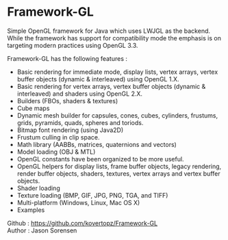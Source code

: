 Framework-GL
===============

Simple OpenGL framework for Java which uses LWJGL as the backend. While the
framework has support for compatibility mode the emphasis is on targeting
modern practices using OpenGL 3.3.

Framework-GL has the following features :

- Basic rendering for immediate mode, display lists, vertex arrays,
  vertex buffer objects (dynamic & interleaved) using OpenGL 1.X.
- Basic rendering for vertex arrays, vertex buffer objects
  (dynamic & interleaved) and shaders using OpenGL 2.X.
- Builders (FBOs, shaders & textures)
- Cube maps
- Dynamic mesh builder for capsules, cones, cubes, cylinders,
  frustums, grids, pyramids, quads, spheres and toriods.
- Bitmap font rendering (using Java2D)
- Frustum culling in clip space.
- Math library (AABBs, matrices, quaternions and vectors)
- Model loading (OBJ & MTL)
- OpenGL constants have been organized to be more useful.
- OpenGL helpers for display lists, frame buffer objects, legacy
  rendering, render buffer objects, shaders, textures, vertex arrays
  and vertex buffer objects.
- Shader loading
- Texture loading (BMP, GIF, JPG, PNG, TGA, and TIFF)
- Multi-platform (Windows, Linux, Mac OS X)
- Examples

Github : https://github.com/kovertopz/Framework-GL  
Author : Jason Sorensen
